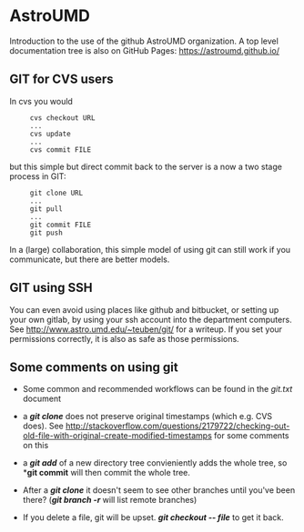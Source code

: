 # AstroUMD

Introduction to the use of the github AstroUMD organization. A top level documentation tree is also on GitHub Pages: https://astroumd.github.io/


## GIT for CVS users

In cvs you would
```
     cvs checkout URL
     ...
     cvs update
     ...
     cvs commit FILE
```
but this simple but direct commit back to the server is a now a two stage process in GIT:
```
     git clone URL
     ...
     git pull
     ...
     git commit FILE
     git push
```
In a (large) collaboration, this simple model of using git can still work if you
communicate, but there are better models.


## GIT using SSH

You can even avoid using places like github and bitbucket, or setting up your own gitlab, by using your ssh account into the department
computers. See http://www.astro.umd.edu/~teuben/git/ for a writeup. If you set your permissions correctly, it is also as safe as those
permissions.
     

## Some comments on using git

* Some common and recommended workflows can be found in the *git.txt* document

* a ***git clone*** does not preserve original timestamps (which e.g. CVS does). See   http://stackoverflow.com/questions/2179722/checking-out-old-file-with-original-create-modified-timestamps for some comments on this

* a ***git add*** of a new directory tree convieniently adds the whole tree, so ***git commit** will then commit the whole tree.

* After a ***git clone*** it doesn't seem to see other branches until you've been there?   (***git branch -r*** will list remote branches)

* If you delete a file, git will be upset. ***git checkout -- file***  to get it back.

